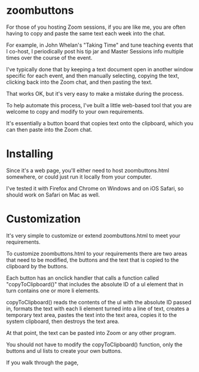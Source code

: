 
# zoombuttons

For those of you hosting Zoom sessions, if you are like me, you are often having to copy and paste the same text each week into the chat.  

For example, in John Whelan's "Taking Time" and tune teaching events that I co-host, I periodically post his tip jar and Master Sessions info multiple times over the course of the event.

I've typically done that by keeping a text document open in another window specific for each event, and then manually selecting, copying the text, clicking back into the Zoom chat, and then pasting the text.  

That works OK, but it's very easy to make a mistake during the process.

To help automate this process, I've built a little web-based tool that you are welcome to copy and modify to your own requirements.

It's essentially a button board that copies text onto the clipboard, which you can then paste into the Zoom chat.

# Installing

Since it's a web page, you'll either need to host zoombuttons.html somewhere, or could just run it locally from your computer.  

I've tested it with Firefox and Chrome on Windows and on iOS Safari, so should work on Safari on Mac as well.

# Customization 

It's very simple to customize or extend zoombuttons.html to meet your requirements.

To customize zoombuttons.html to your requirements there are two areas that need to be modified, the buttons and the text that is copied to the clipboard by the buttons.

Each button has an onclick handler that calls a function called "copyToClipboard()" that includes the absolute ID of a ul element that in turn contains one or more li elements.
    
copyToClipboard() reads the contents of the ul with the absolute ID passed in, formats the text with each li element turned into a line of text, creates a temporary text area, pastes the text into the text area, copies it to the system clipboard, then destroys the text area.

At that point, the text can be pasted into Zoom or any other program.

You should not have to modify the copyToClipboard() function, only the buttons and ul lists to create your own buttons. 

If you walk through the page, 
